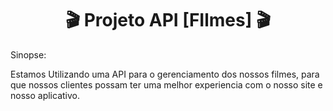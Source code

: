 <h1 align="center"> 🎬 Projeto API [FIlmes] 🎬 </h1>

Sinopse: 


Estamos Utilizando uma API para o gerenciamento dos nossos filmes, para que nossos clientes possam ter uma melhor experiencia com o nosso site e nosso aplicativo.

